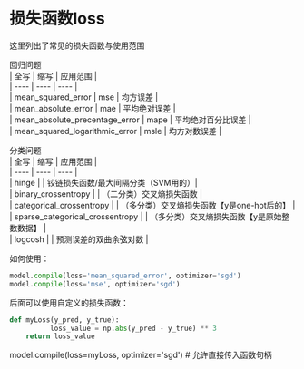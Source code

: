 # 损失函数loss
这里列出了常见的损失函数与使用范围

回归问题  
| 全写 | 缩写 | 应用范围 |  
| ---- | ---- | ---- |  
| mean_squared_error | mse | 均方误差 |  
| mean_absolute_error | mae | 平均绝对误差 |   
| mean_absolute_precentage_error | mape | 平均绝对百分比误差 |  
| mean_squared_logarithmic_error | msle | 均方对数误差 |  


分类问题  
| 全写 | 缩写 | 应用范围 |  
| ---- | ---- | ---- |  
| hinge | | 铰链损失函数/最大间隔分类（SVM用的）|  
| binary_crossentropy | | （二分类）交叉熵损失函数 |  
| categorical_crossentropy | | （多分类）交叉熵损失函数【y是one-hot后的】 |  
| sparse_categorical_crossentropy | | （多分类）交叉熵损失函数【y是原始整数数据】 |  
| logcosh | | 预测误差的双曲余弦对数 |  


如何使用：  
```python
model.compile(loss='mean_squared_error', optimizer='sgd')  
model.compile(loss='mse', optimizer='sgd')  
```

后面可以使用自定义的损失函数：  
```python
def myLoss(y_pred, y_true):
          loss_value = np.abs(y_pred - y_true) ** 3  
    return loss_value
```

model.compile(loss=myLoss, optimizer='sgd') # 允许直接传入函数句柄
